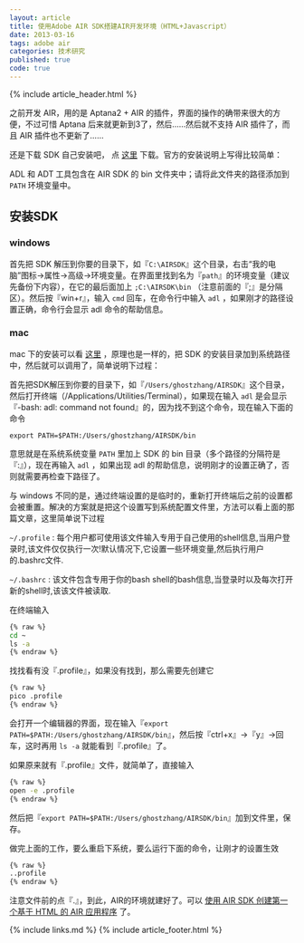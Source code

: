 ```yaml
---
layout: article
title: 使用Adobe AIR SDK搭建AIR开发环境（HTML+Javascript）
date: 2013-03-16
tags: adobe air
categories: 技术研究
published: true
code: true
---
```


{% include article_header.html %}

之前开发 AIR，用的是 Aptana2 + AIR 的插件，界面的操作的确带来很大的方便，不过可惜 Aptana 后来就更新到3了，然后……然后就不支持 AIR 插件了，而且 AIR 插件也不更新了……

还是下载 SDK 自己安装吧， 点 [这里](http://www.adobe.com/devnet/air/air-sdk-download.html) 下载。官方的安装说明上写得比较简单：

ADL 和 ADT 工具包含在 AIR SDK 的 bin 文件夹中；请将此文件夹的路径添加到 `PATH` 环境变量中。

## 安装SDK

### windows

首先把 SDK 解压到你要的目录下，如『`C:\AIRSDK`』这个目录，右击“我的电脑”图标->属性->高级->环境变量。在界面里找到名为『`path`』的环境变量（建议先备份下内容），在它的最后面加上 `;C:\AIRSDK\bin` （注意前面的『;』是分隔区）。然后按『<key>win+r</key>』，输入 `cmd` 回车，在命令行中输入 `adl` ，如果刚才的路径设置正确，命令行会显示 adl 命令的帮助信息。

### mac

mac 下的安装可以看 [这里](http://www.funky-monkey.nl/blog/2008/10/24/installing-the-adobe-air-sdk-on-a-mac/) ，原理也是一样的，把 SDK 的安装目录加到系统路径中，然后就可以调用了，简单说明下过程：

首先把SDK解压到你要的目录下，如『`/Users/ghostzhang/AIRSDK`』这个目录，然后打开终端（/Applications/Utilities/Terminal），如果现在输入 `adl` 是会显示『-bash: adl: command not found』的，因为找不到这个命令，现在输入下面的命令

`export PATH=$PATH:/Users/ghostzhang/AIRSDK/bin`

意思就是在系统系统变量 `PATH` 里加上 SDK 的 bin 目录（多个路径的分隔符是『:』），现在再输入 `adl` ，如果出现 adl 的帮助信息，说明刚才的设置正确了，否则就需要再检查下路径了。

与 windows 不同的是，通过终端设置的是临时的，重新打开终端后之前的设置都会被重置。解决的方案就是把这个设置写到系统配置文件里，方法可以看上面的那篇文章，这里简单说下过程

`~/.profile`
: 每个用户都可使用该文件输入专用于自己使用的shell信息,当用户登录时,该文件仅仅执行一次!默认情况下,它设置一些环境变量,然后执行用户的.bashrc文件.

`~/.bashrc`
: 该文件包含专用于你的bash shell的bash信息,当登录时以及每次打开新的shell时,该该文件被读取.

在终端输入

```cmd
{% raw %}
cd ~
ls -a
{% endraw %}
```

找找看有没『.profile』，如果没有找到，那么需要先创建它

```cmd
{% raw %}
pico .profile
{% endraw %}
```

会打开一个编辑器的界面，现在输入『`export PATH=$PATH:/Users/ghostzhang/AIRSDK/bin`』，然后按『<key>ctrl+x</key>』->『<key>y</key>』->回车，这时再用 `ls -a` 就能看到『.profile』了。

如果原来就有『.profile』文件，就简单了，直接输入

```cmd
{% raw %}
open -e .profile
{% endraw %}
```

然后把『`export PATH=$PATH:/Users/ghostzhang/AIRSDK/bin`』加到文件里，保存。

做完上面的工作，要么重启下系统，要么运行下面的命令，让刚才的设置生效

```cmd
{% raw %}
..profile
{% endraw %}
```

注意文件前的点『.』，到此，AIR的环境就建好了。可以 [使用 AIR SDK 创建第一个基于 HTML 的 AIR 应用程序](http://help.adobe.com/zh_CN/AIR/1.5/devappshtml/WS5b3ccc516d4fbf351e63e3d118666ade46-7ecc.html) 了。

{% include links.md %}
{% include article_footer.html %}
